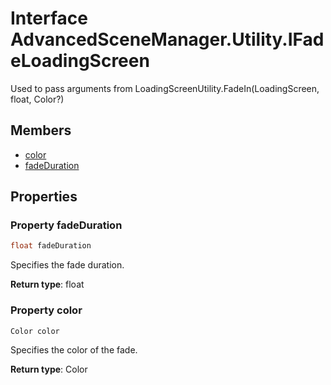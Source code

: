 <a id="Utility.IFadeLoadingScreen"></a>
# Interface AdvancedSceneManager.Utility.IFadeLoadingScreen






Used to pass arguments from LoadingScreenUtility.FadeIn(LoadingScreen, float, Color?)



## Members

* [color](Utility.IFadeLoadingScreen.md#Utility.IFadeLoadingScreen_1aa5f4d1eda21c196bd8401ff73f105073)
* [fadeDuration](Utility.IFadeLoadingScreen.md#Utility.IFadeLoadingScreen_1a31e99829ff7cc9262c2a3f95b6c1c587)

## Properties

<a id="Utility.IFadeLoadingScreen_1a31e99829ff7cc9262c2a3f95b6c1c587"></a>
### Property fadeDuration





```csharp
float fadeDuration
```

Specifies the fade duration.





**Return type**: float





<a id="Utility.IFadeLoadingScreen_1aa5f4d1eda21c196bd8401ff73f105073"></a>
### Property color





```csharp
Color color
```

Specifies the color of the fade.





**Return type**: Color






[static]: https://img.shields.io/badge/-static-lightgrey (static)



